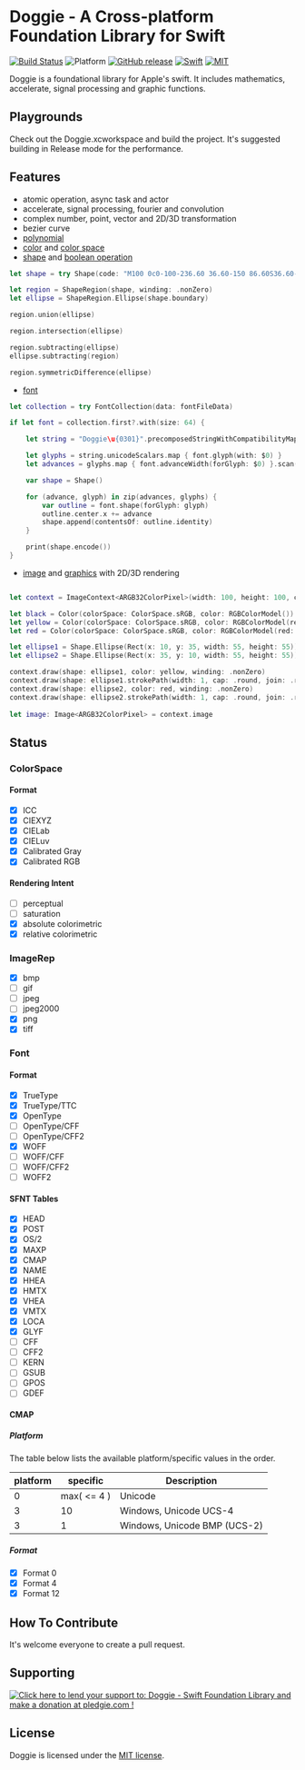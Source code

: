 # Doggie - A Cross-platform Foundation Library for Swift

[![Build Status](https://travis-ci.org/SusanDoggie/Doggie.svg?branch=master)](https://travis-ci.org/SusanDoggie/Doggie)
![Platform](https://img.shields.io/badge/platform-macOS%20%7C%20iOS%20%7C%20Linux-lightgrey.svg?style=flat)
[![GitHub release](https://img.shields.io/github/release/SusanDoggie/Doggie.svg?style=flat&maxAge=2592000)](https://github.com/SusanDoggie/Doggie/releases)
[![Swift](https://img.shields.io/badge/swift-4-orange.svg?style=flat)](https://swift.org)
[![MIT](https://img.shields.io/badge/license-MIT-blue.svg?style=flat)](LICENSE)

Doggie is a foundational library for Apple's swift. It includes mathematics, accelerate, signal processing and graphic functions.

## Playgrounds

Check out the Doggie.xcworkspace and build the project. It's suggested building in Release mode for the performance.

## Features

- atomic operation, async task and actor
- accelerate, signal processing, fourier and convolution
- complex number, point, vector and 2D/3D transformation
- bezier curve
- [polynomial](Documents/Polynomial.md)
- [color](Documents/Color.md) and [color space](Documents/ColorSpace.md)
- [shape](Documents/Shape.md) and [boolean operation](Documents/ShapeRegion.md)
```swift
let shape = try Shape(code: "M100 0c0-100-236.60 36.60-150 86.60S36.60-136.60-50-86.60 100 100 100 0z")

let region = ShapeRegion(shape, winding: .nonZero)
let ellipse = ShapeRegion.Ellipse(shape.boundary)

region.union(ellipse)

region.intersection(ellipse)

region.subtracting(ellipse)
ellipse.subtracting(region)

region.symmetricDifference(ellipse)
```
- [font](Documents/Font.md)
```swift
let collection = try FontCollection(data: fontFileData)

if let font = collection.first?.with(size: 64) {

    let string = "Doggie\u{0301}".precomposedStringWithCompatibilityMapping

    let glyphs = string.unicodeScalars.map { font.glyph(with: $0) }
    let advances = glyphs.map { font.advanceWidth(forGlyph: $0) }.scan(0, +)

    var shape = Shape()

    for (advance, glyph) in zip(advances, glyphs) {
        var outline = font.shape(forGlyph: glyph)
        outline.center.x += advance
        shape.append(contentsOf: outline.identity)
    }

    print(shape.encode())
}
```
- [image](Documents/Image.md) and [graphics](Documents/ImageContext.md) with 2D/3D rendering
```swift

let context = ImageContext<ARGB32ColorPixel>(width: 100, height: 100, colorSpace: ColorSpace.sRGB)

let black = Color(colorSpace: ColorSpace.sRGB, color: RGBColorModel())
let yellow = Color(colorSpace: ColorSpace.sRGB, color: RGBColorModel(red: 247/255, green: 217/255, blue: 12/255))
let red = Color(colorSpace: ColorSpace.sRGB, color: RGBColorModel(red: 234/255, green: 24/255, blue: 71/255))

let ellipse1 = Shape.Ellipse(Rect(x: 10, y: 35, width: 55, height: 55))
let ellipse2 = Shape.Ellipse(Rect(x: 35, y: 10, width: 55, height: 55))

context.draw(shape: ellipse1, color: yellow, winding: .nonZero)
context.draw(shape: ellipse1.strokePath(width: 1, cap: .round, join: .round), color: black, winding: .nonZero)
context.draw(shape: ellipse2, color: red, winding: .nonZero)
context.draw(shape: ellipse2.strokePath(width: 1, cap: .round, join: .round), color: black, winding: .nonZero)
        
let image: Image<ARGB32ColorPixel> = context.image
```

## Status

### ColorSpace

#### Format
- [x] ICC
- [x] CIEXYZ
- [x] CIELab
- [x] CIELuv
- [x] Calibrated Gray
- [x] Calibrated RGB

#### Rendering Intent
- [ ] perceptual
- [ ] saturation
- [x] absolute colorimetric
- [x] relative colorimetric

### ImageRep
- [x] bmp
- [ ] gif
- [ ] jpeg
- [ ] jpeg2000
- [x] png
- [x] tiff

### Font

#### Format
- [x] TrueType
- [x] TrueType/TTC
- [x] OpenType
- [ ] OpenType/CFF
- [ ] OpenType/CFF2
- [x] WOFF
- [ ] WOFF/CFF
- [ ] WOFF/CFF2
- [ ] WOFF2

#### SFNT Tables
- [x] HEAD
- [x] POST
- [x] OS/2
- [x] MAXP
- [x] CMAP
- [x] NAME
- [x] HHEA
- [x] HMTX
- [x] VHEA
- [x] VMTX
- [x] LOCA
- [x] GLYF
- [ ] CFF
- [ ] CFF2
- [ ] KERN
- [ ] GSUB
- [ ] GPOS
- [ ] GDEF

#### CMAP

##### Platform

The table below lists the available platform/specific values in the order.

platform | specific | Description
--- | --- | ---
0 | max( <= 4 ) | Unicode
3 | 10 | Windows, Unicode UCS-4
3 | 1 | Windows, Unicode BMP (UCS-2)

##### Format
- [x] Format 0
- [x] Format 4
- [x] Format 12

## How To Contribute

It's welcome everyone to create a pull request.

## Supporting

<a href='https://pledgie.com/campaigns/34662'><img alt='Click here to lend your support to: Doggie - Swift Foundation Library and make a donation at pledgie.com !' src='https://pledgie.com/campaigns/34662.png?skin_name=chrome' border='0' ></a>

## License

Doggie is licensed under the [MIT license](LICENSE).

